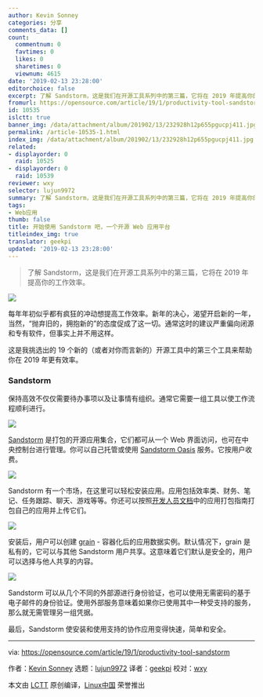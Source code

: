 ```yaml
---
author: Kevin Sonney
categories: 分享
comments_data: []
count:
  commentnum: 0
  favtimes: 0
  likes: 0
  sharetimes: 0
  viewnum: 4615
date: '2019-02-13 23:28:00'
editorchoice: false
excerpt: 了解 Sandstorm，这是我们在开源工具系列中的第三篇，它将在 2019 年提高你的工作效率。
fromurl: https://opensource.com/article/19/1/productivity-tool-sandstorm
id: 10535
islctt: true
banner_img: /data/attachment/album/201902/13/232928h12p655pgucpj411.jpg
permalink: /article-10535-1.html
index_img: /data/attachment/album/201902/13/232928h12p655pgucpj411.jpg.thumb.jpg
related:
- displayorder: 0
  raid: 10525
- displayorder: 0
  raid: 10539
reviewer: wxy
selector: lujun9972
summary: 了解 Sandstorm，这是我们在开源工具系列中的第三篇，它将在 2019 年提高你的工作效率。
tags:
- Web应用
thumb: false
title: 开始使用 Sandstorm 吧，一个开源 Web 应用平台
titleindex_img: true
translator: geekpi
updated: '2019-02-13 23:28:00'
---
```



> 
> 了解 Sandstorm，这是我们在开源工具系列中的第三篇，它将在 2019 年提高你的工作效率。
> 
> 
> 


![](/data/attachment/album/201902/13/232928h12p655pgucpj411.jpg)


每年年初似乎都有疯狂的冲动想提高工作效率。新年的决心，渴望开启新的一年，当然，“抛弃旧的，拥抱新的”的态度促成了这一切。通常这时的建议严重偏向闭源和专有软件，但事实上并不用这样。


这是我挑选出的 19 个新的（或者对你而言新的）开源工具中的第三个工具来帮助你在 2019 年更有效率。


### Sandstorm


保持高效不仅仅需要待办事项以及让事情有组织。通常它需要一组工具以使工作流程顺利进行。


![](/data/attachment/album/201902/13/232836wzmm5nzpz2jorm2l.png)


[Sandstorm](https://sandstorm.io/) 是打包的开源应用集合，它们都可从一个 Web 界面访问，也可在中央控制台进行管理。你可以自己托管或使用 [Sandstorm Oasis](https://oasis.sandstorm.io) 服务。它按用户收费。


![](/data/attachment/album/201902/13/232845k660zyzjupa6arvk.png)


Sandstorm 有一个市场，在这里可以轻松安装应用。应用包括效率类、财务、笔记、任务跟踪、聊天、游戏等等。你还可以按照[开发人员文档](https://docs.sandstorm.io/en/latest/developing/)中的应用打包指南打包自己的应用并上传它们。


![](/data/attachment/album/201902/13/232852yexaaizz5k5ev9e2.png)


安装后，用户可以创建 [grain](https://sandstorm.io/how-it-works) - 容器化后的应用数据实例。默认情况下，grain 是私有的，它可以与其他 Sandstorm 用户共享。这意味着它们默认是安全的，用户可以选择与他人共享的内容。


![](/data/attachment/album/201902/13/232857yf6lrfd0ovl9g9lv.png)


Sandstorm 可以从几个不同的外部源进行身份验证，也可以使用无需密码的基于电子邮件的身份验证。使用外部服务意味着如果你已使用其中一种受支持的服务，那么就无需管理另一组凭据。


最后，Sandstorm 使安装和使用支持的协作应用变得快速，简单和安全。




---


via: <https://opensource.com/article/19/1/productivity-tool-sandstorm>


作者：[Kevin Sonney](https://opensource.com/users/ksonney "Kevin Sonney") 选题：[lujun9972](https://github.com/lujun9972) 译者：[geekpi](https://github.com/geekpi) 校对：[wxy](https://github.com/wxy)


本文由 [LCTT](https://github.com/LCTT/TranslateProject) 原创编译，[Linux中国](https://linux.cn/) 荣誉推出